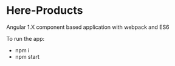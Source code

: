# Here-Products
Angular 1.X component based application with webpack and ES6

To run the app:

* npm i
* npm start

